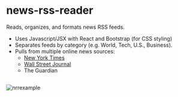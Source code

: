 # news-rss-reader
Reads, organizes, and formats news RSS feeds.
* Uses Javascript/JSX with React and Bootstrap (for CSS styling)
* Separates feeds by category (e.g. World, Tech, U.S., Business).
* Pulls from multiple online news sources:
  * [New York Times](https://archive.nytimes.com/www.nytimes.com/services/xml/rss/index.html)
  * [Wall Street Journal](https://www.wsj.com/news/rss-news-and-feeds)
  * The Guardian

##
![nrrexample](https://user-images.githubusercontent.com/42192146/140623866-26317e9d-978e-4c82-9ba8-53d77e2e12bf.png)
